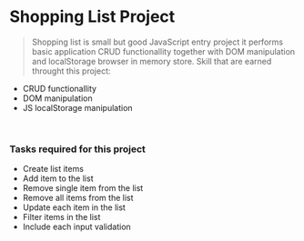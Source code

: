 # Shopping List Project

> Shopping list is small but good JavaScript entry project it performs basic application CRUD functionallity together with DOM manipulation
> and localStorage browser in memory store. Skill that are earned throught this project:
- CRUD functionallity
- DOM manipulation
- JS localStorage manipulation

<br>

### Tasks required for this project

- Create list items
- Add item to the list 
- Remove single item from the list
- Remove all items from the list
- Update each item in the list
- Filter items in the list
- Include each input validation
